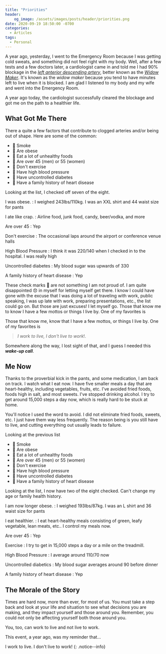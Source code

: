 ```yaml
---
title: "Priorities"
header:
    og_image: /assets/images/posts/header/priorities.png
date: 2020-09-19 18:50:00 -0700
categories:
  - Articles
tags:
  - Personal
---
```

A year ago, yesterday, I went to the Emergency Room because I was getting cold sweats, and something did not feel right with my body. Well, after a few tests and a few doctors later, a cardiologist came in and told me I had 90% blockage in the *[left anterior descending artery](https://en.wikipedia.org/wiki/Left_anterior_descending_artery)*, better known as the *[Widow Maker](https://www.webmd.com/heart-disease/widow-maker-heart-attack)*. It's known as the *widow maker* because you tend to have minutes left to live when it is blocked. I am glad I listened to my body and my wife and went into the Emergency Room.

A year ago today, the cardiologist successfully cleared the blockage and got me on the path to a healthier life.

## What Got Me There

There a quite a few factors that contribute to clogged arteries and/or being out of shape.  Here are some of the common:

- :black_square_button: Smoke
- :white_square_button: Are obese
- :white_square_button: Eat a lot of unhealthy foods
- :white_square_button: Are over 45 (men) or 55 (women)
- :white_square_button: Don't exercise
- :white_square_button: Have high blood pressure
- :white_square_button: Have uncontrolled diabetes
- :white_square_button: Have a family history of heart disease

Looking at the list, I checked off seven of the eight.

I was obese.
: I weighed 243lbs/110kg. I was an XXL shirt and 44 waist size for pants

I ate like crap.
: Airline food, junk food, candy, beer/vodka, and more

Are over 45
: Yep

Don't exercise
: The occasional laps around the airport or conference venue halls

High Blood Pressure
: I think it was 220/140 when I checked in to the hospital.  I was really high

Uncontrolled diabetes
: My blood sugar was upwards of 330

A family history of heart disease
: Yep

These check marks :white_square_button: are not something I am not proud of. I am quite disappointed :disappointed: in myself for letting myself get there. I know I could have gone with the excuse that I was doing a lot of traveling with work, public speaking, I was up late with work, preparing presentations, etc., the list could go on. But those are just excuses! I let myself go.
Those that know me to know I have a few mottos or things I live by. One of my favorites is

Those that know me, know that I have a few mottos, or things I live by. One of my favorites is

> *I work to live, I don't live to work*!.

Somewhere along the way, I lost sight of that, and I guess I needed this ***wake-up call***.

## Me Now

Thanks to the proverbial kick in the pants, and some medication, I am back on track. I watch what I eat now. I have five smaller meals a day that are heart-healthy, including vegetables, fruits, etc. I've avoided fried foods, foods high in salt, and most sweets. I've stopped drinking alcohol. I try to get around 15,000 steps a day now, which is really hard to be stuck at home.

You'll notice I used the word to avoid. I did not eliminate fried foods, sweets, etc. I just have them way less frequently. The reason being is you still have to live, and cutting everything out usually leads to failure.

Looking at the previous list

- :black_square_button: Smoke
- :black_square_button: Are obese
- :black_square_button: Eat a lot of unhealthy foods
- :white_square_button: Are over 45 (men) or 55 (women)
- :black_square_button: Don't exercise
- :black_square_button: Have high blood pressure
- :black_square_button: Have uncontrolled diabetes
- :white_square_button: Have a family history of heart disease

Looking at the list, I now have two of the eight checked.  Can't change my age or family health history.

I am now longer obese.
: I weighed 193lbs/87kg. I was an L shirt and 36 waist size for pants

I eat healthier.
: I eat heart-healthy meals consisting of green, leafy vegetable, lean meats, etc..  I control my meals now.

Are over 45
: Yep

Exercise
: I try to get in 15,000 steps a day or a mile on the treadmill.

High Blood Pressure
: I average around 110/70 now

Uncontrolled diabetics
: My blood sugar averages around 90 before dinner

A family history of heart disease
: Yep

## The Morale of the Story

Times are hard now, more than ever, for most of us.  You must take a step back and look at your life and situation to see what decisions you are making, and they impact yourself and those around you.  Remember, you could not only be affecting yourself both those around you.

You, too, can work to live and not live to work.

This event, a year ago, was my reminder that...

I work to live. I don't live to work!
{: .notice--info}
